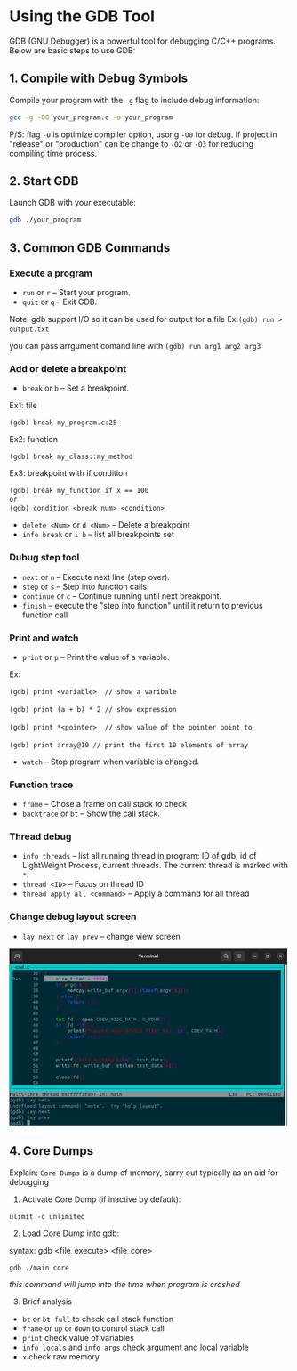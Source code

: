 # Using the GDB Tool

GDB (GNU Debugger) is a powerful tool for debugging C/C++ programs. Below are basic steps to use GDB:

## 1. Compile with Debug Symbols

Compile your program with the `-g` flag to include debug information:

```sh
gcc -g -O0 your_program.c -o your_program
```

P/S: flag `-O` is optimize compiler option, usong `-O0` for debug. If project in "release" or "production" can be change to `-O2` or `-O3` for reducing compiling time process.

## 2. Start GDB

Launch GDB with your executable:

```sh
gdb ./your_program
```

## 3. Common GDB Commands

### Execute a program
- `run` or `r` – Start your program.
- `quit` or `q` – Exit GDB.


Note: gdb support I/O so it can be used for output for a file Ex:`(gdb) run > output.txt`

you can pass arrgument comand line with `(gdb) run arg1 arg2 arg3`

### Add or delete a breakpoint
- `break` or `b` – Set a breakpoint.

Ex1: file 
```terminal
(gdb) break my_program.c:25
```

Ex2: function 
```terminal
(gdb) break my_class::my_method
```

Ex3: breakpoint with if condition
```terminal
(gdb) break my_function if x == 100
or
(gdb) condition <break num> <condition>
```

- `delete <Num>` or `d <Num>` – Delete a breakpoint
- `info break` or `i b` – list all breakpoints set

### Dubug step tool
- `next` or `n` – Execute next line (step over).
- `step` or `s` – Step into function calls.
- `continue` or `c` – Continue running until next breakpoint.
- `finish` – execute  the "step into function" until it return to previous function call

### Print and watch
- `print` or `p` – Print the value of a variable.

Ex:
```termninal
(gdb) print <variable>  // show a varibale

(gdb) print (a + b) * 2 // show expression

(gdb) print *<pointer>  // show value of the pointer point to

(gdb) print array@10 // print the first 10 elements of array
```

- `watch` – Stop program when variable is changed.

### Function trace
- `frame` – Chose a frame on call stack to check
- `backtrace` or `bt` – Show the call stack.

### Thread debug
- `info threads` – list all running thread in program: ID of gdb, id of LightWeight Process, current threads. The current thread is marked with `*`.
- `thread <ID>` – Focus on thread ID
- `thread apply all <command>` – Apply a command for all thread

### Change debug layout screen
- `lay next` or `lay prev` – change view screen


<img src="./Screen_debug.png" alt="screen" width="500"/>


## 4. Core Dumps
Explain: `Core Dumps` is a dump of memory, carry out typically as an aid for debugging
 

1. Activate Core Dump (if inactive by default):

```terminal
ulimit -c unlimited
```

2. Load Core Dump into gdb:

syntax: gdb <file_execute> <file_core>

```terminal
gdb ./main core
```
*this command will jump into the time when program is crashed*

3. Brief analysis

- `bt` or `bt full` to check call stack function
- `frame` or `up` or `down` to control stack call
- `print` check value of variables
- `info locals` and `info args` check argument and local variable
- `x` check raw memory